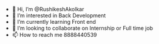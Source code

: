 - 👋 Hi, I’m @RushikeshAkolkar
- 👀 I’m interested in Back Development
- 🌱 I’m currently learning Front end
- 💞️ I’m looking to collaborate on Internship or Full time job
- 📫 How to reach me 8888440539

<!---
RushikeshAkolkar/RushikeshAkolkar is a ✨ special ✨ repository because its `README.md` (this file) appears on your GitHub profile.
You can click the Preview link to take a look at your changes.
--->
